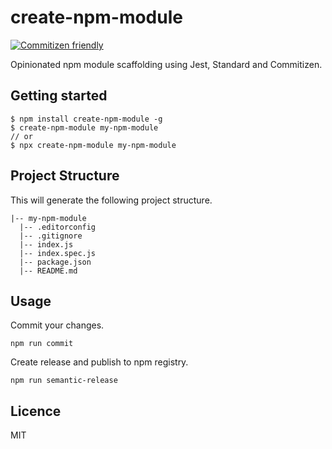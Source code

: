 # create-npm-module

[![Commitizen friendly](https://img.shields.io/badge/commitizen-friendly-brightgreen.svg)](http://commitizen.github.io/cz-cli/)

Opinionated npm module scaffolding using Jest, Standard and Commitizen.

## Getting started

```
$ npm install create-npm-module -g
$ create-npm-module my-npm-module
// or
$ npx create-npm-module my-npm-module
```

## Project Structure

This will generate the following project structure.

```
|-- my-npm-module
  |-- .editorconfig
  |-- .gitignore
  |-- index.js
  |-- index.spec.js
  |-- package.json
  |-- README.md
```

## Usage

Commit your changes.
```
npm run commit
```

Create release and publish to npm registry.
```
npm run semantic-release
```

## Licence

MIT
